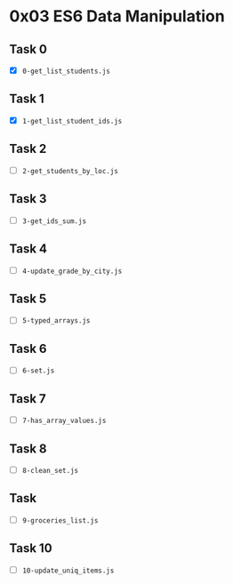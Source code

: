 # 0x03 ES6 Data Manipulation

## Task 0

- [x] `0-get_list_students.js`

## Task 1

- [x] `1-get_list_student_ids.js`

## Task 2

- [ ] `2-get_students_by_loc.js`

## Task 3

- [ ] `3-get_ids_sum.js`

## Task 4

- [ ] `4-update_grade_by_city.js`

## Task 5

- [ ] `5-typed_arrays.js`

## Task 6

- [ ] `6-set.js`

## Task 7

- [ ] `7-has_array_values.js`

## Task 8

- [ ] `8-clean_set.js`

## Task

- [ ] `9-groceries_list.js`

## Task 10

- [ ] `10-update_uniq_items.js`
